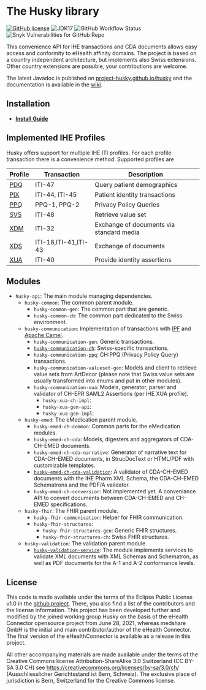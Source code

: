 # The Husky library

[![GitHub license](https://img.shields.io/github/license/project-husky/husky)](https://github.com/project-husky/husky/blob/master/License.md)
![JDK17](https://img.shields.io/badge/java-JDK17-blue)
![GitHub Workflow Status](https://img.shields.io/github/workflow/status/project-husky/husky/Java%20CI%20with%20Maven%20and%20CodeQL)
![Snyk Vulnerabilities for GitHub Repo](https://img.shields.io/snyk/vulnerabilities/github/project-husky/husky)

This convenience API for IHE transactions and CDA documents allows easy access and conformity to eHealth affinity
domains. The project is based on a country independent architecture, but implements also Swiss extensions. Other country
extensions are possible, your contributions are welcome.

The latest Javadoc is published on <a href="https://project-husky.github.io/husky/">project-husky.github.io/husky</a> and the documentation is available in the [wiki](https://github.com/project-husky/husky/wiki).

## Installation

- **[Install Guide](docs/Installation.md)**

## Implemented IHE Profiles

Husky offers support for multiple IHE ITI profiles. For each profile transaction there is a convenience method.
Supported profiles are

| Profile             | Transaction          | Description                              |
| ------------------- | -------------------- | ---------------------------------------- |
| [PDQ](docs/PDQV3.md)  | ITI-47               | Query patient demographics               |
| [PIX](docs/PIXV3.md)  | ITI-44, ITI-45       | Patient identity transactions            |
| [PPQ](docs/PPQ.md)  | PPQ-1, PPQ-2         | Privacy Policy Queries                   |
| [SVS](docs/SVS.md)  | ITI-48               | Retrieve value set                       |
| [XDM](docs/XDM.md)  | ITI-32               | Exchange of documents via standard media |
| [XDS](docs/XDS.md)  | ITI-18,ITI-41,ITI-43 | Exchange of documents                    |
| [XUA](docs/XUA.md)  | ITI-40               | Provide identity assertions              |

## Modules

* `husky-api`: The main module managing dependencies.
    * `husky-common`: The common parent module.
        * `husky-common-gen`: The common part that are generic.
        * `husky-common-ch`: The common part dedicated to the Swiss environment.
    * `husky-communication`: Implementation of transactions with [IPF](https://github.com/oehf/ipf)
      and [Apache Camel](https://github.com/apache/camel).
        * `husky-communication-gen`: Generic transactions.
        * [`husky-communication-ch`](https://github.com/project-husky/husky/wiki/Module:-husky-communication-ch): Swiss-specific transactions.
        * `husky-communication-ppq`: CH:PPQ (Privacy Policy Query) transactions.
        * `husky-communication-valueset-gen`: Models and client to retrieve value sets from ArtDecor (please note that
          Swiss value sets are usually transformed into enums and put in other modules).
        * `husky-communication-xua`: Models, generator, parser and validator of CH-EPR SAML2 Assertions (per IHE XUA
          profile).
            * `husky-xua-ch-impl`:
            * `husky-xua-gen-api`:
            * `husky-xua-gen-impl`:
    * `husky-emed`: The eMedication parent module.
        * `husky-emed-ch-common`: Common parts for the eMedication modules.
        * `husky-emed-ch-cda`: Models, digesters and aggregators of CDA-CH-EMED documents.
        * `husky-emed-ch-cda-narrative`: Generator of narrative text for CDA-CH-EMED documents, in StrucDocText or HTML/PDF
          with customizable templates.
        * [`husky-emed-ch-cda-validation`](https://github.com/project-husky/husky/wiki/Module:-husky-emed-ch-cda-validation): A validator of CDA-CH-EMED documents with the IHE Pharm XML Schema, the CDA-CH-EMED
          Schematrons and the PDF/A validator.
        * `husky-emed-ch-conversion`: Not implemented yet. A conveniance API to convert documents between CDA-CH-EMED and
          CH-EMED specifications.
    * `husky-fhir`: The FHIR parent module.
        * `husky-fhir-communication`: Helper for FHIR communication.
        * `husky-fhir-structures`:
            * `husky-fhir-structures-gen`: Generic FHIR structures.
            * `husky-fhir-structures-ch`: Swiss FHIR structures.
    * `husky-validation`: The validation parent module.
        * [`husky-validation-service`](https://github.com/project-husky/husky/wiki/Module:-husky-validation-service): The module implements services to validate XML documents with XML Schemas and
          Schematron, as well as PDF documents for the A-1 and A-2 conformance levels.

## License

This code is made available under the terms of the Eclipse Public License v1.0 in the
[github project](https://github.com/project-husky/husky). There, you also find a list of the contributors and the
license information. This project has been developed further and modified by the joined working group Husky on the basis
of the eHealth Connector opensource project from June 28, 2021, whereas medshare GmbH is the initial and main
contributor/author of the eHealth Connector. The final version of the eHealthConnector is available as a release in this
project.

All other accompanying materials are made available under the terms of the Creative Commons license
Attribution-ShareAlike 3.0 Switzerland (CC BY-SA 3.0 CH)
see https://creativecommons.org/licenses/by-sa/3.0/ch/ (Ausschliesslicher Gerichtsstand ist Bern, Schweiz). The
exclusive place of jurisdiction is Bern, Switzerland for the Creative Commons license.
